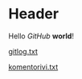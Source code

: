 # Header
Hello *GitHub* **world**!

[gitlog.txt](https://github.com/Fimen/ot-harjoitustyo/blob/master/laskarit/viikko1/gitlog.txt)

[komentorivi.txt](https://github.com/Fimen/ot-harjoitustyo/blob/master/laskarit/viikko1/komentorivi.txt)

